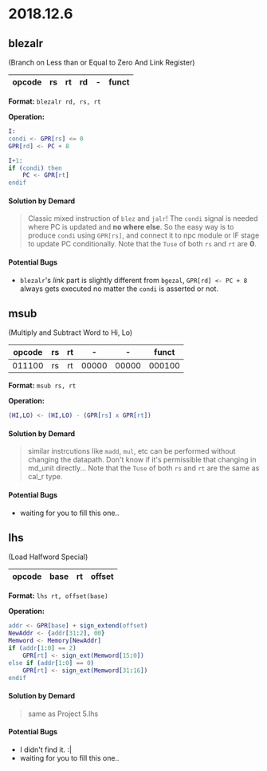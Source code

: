 # 2018.12.6

## blezalr
(Branch on Less than or Equal to Zero And Link Register)

| opcode | rs | rt | rd | - | funct | 
| :-: | :-: | :-: | :-: | :-: | :-: |

**Format:** `blezalr rd, rs, rt`

**Operation:**
```erl
I:
condi <- GPR[rs] <= 0
GPR[rd] <- PC + 8

I+1:
if (condi) then
    PC <- GPR[rt]
endif
```
#### Solution by Demard
> Classic mixed instruction of `blez` and `jalr`!
> The `condi` signal is needed where PC is updated and **no where else**. So the easy way is to produce `condi` using `GPR[rs]`, and connect it to npc module or IF stage to update PC conditionally. 
> Note that the `Tuse` of both `rs` and `rt` are **0**.
#### Potential Bugs
  - `blezalr`'s *link* part is slightly different from `bgezal`, `GPR[rd] <- PC + 8` always gets executed no matter the `condi` is asserted or not.

## msub
(Multiply and Subtract Word to Hi, Lo)

| opcode | rs | rt | - | - | funct |
| :-: | :-: | :-: | :-: | :-: | :-: |
| 011100 | rs | rt | 00000 | 00000 | 000100 |

**Format:** `msub rs, rt`

**Operation:**
```erl
(HI,LO) <- (HI,LO) - (GPR[rs] x GPR[rt])
```
#### Solution by Demard
> similar instrcutions like `madd`, `mul`, etc can be performed without changing the datapath.
> Don't know if it's permissible that changing in md_unit directly...
> Note that the `Tuse` of both `rs` and `rt` are the same as cal_r type.
#### Potential Bugs
  - waiting for you to fill this one..

## lhs
(Load Halfword Special)

| opcode | base | rt | offset |
| :-: | :-: | :-: | :-: |

**Format:** `lhs rt, offset(base)`

**Operation:**
```erl
addr <- GPR[base] + sign_extend(offset)
NewAddr <- {addr[31:2], 00}
Memword <- Memory[NewAddr]
if (addr[1:0] == 2)
    GPR[rt] <- sign_ext(Memword[15:0])
else if (addr[1:0] == 0)
    GPR[rt] <- sign_ext(Memword[31:16])
endif
```
#### Solution by Demard
> same as Project 5.lhs

#### Potential Bugs
  - I didn't find it. :| 
  - waiting for you to fill this one..